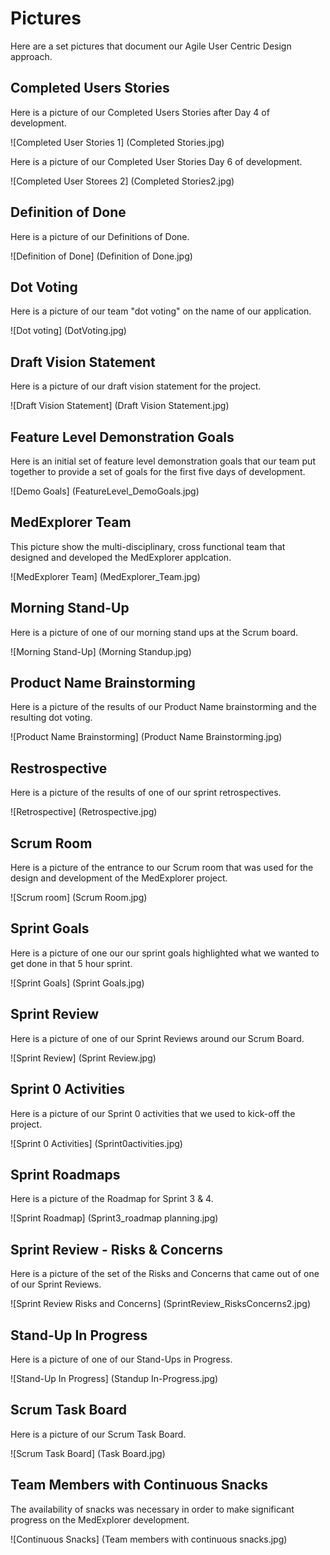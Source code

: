# Pictures
Here are a set pictures that document our Agile User Centric Design approach.

## Completed Users Stories
Here is a picture of our Completed Users Stories after Day 4 of development.

![Completed User Stories 1] (Completed Stories.jpg)

Here is a picture of our Completed User Stories Day 6 of development.

![Completed User Storees 2] (Completed Stories2.jpg)

## Definition of Done
Here is a picture of our Definitions of Done.

![Definition of Done] (Definition of Done.jpg)

## Dot Voting
Here is a picture of our team "dot voting" on the name of our application.

![Dot voting] (DotVoting.jpg)

## Draft Vision Statement
Here is a picture of our draft vision statement for the project.

![Draft Vision Statement] (Draft Vision Statement.jpg)

## Feature Level Demonstration Goals
Here is an initial set of feature level demonstration goals that our team put together to provide a set of goals for the first five days of development.

![Demo Goals] (FeatureLevel_DemoGoals.jpg)

## MedExplorer Team
This picture show the multi-disciplinary, cross functional team that designed and developed the MedExplorer applcation.

![MedExplorer Team] (MedExplorer_Team.jpg)

## Morning Stand-Up
Here is a picture of one of our morning stand ups at the Scrum board.

![Morning Stand-Up] (Morning Standup.jpg)

## Product Name Brainstorming
Here is a picture of the results of our Product Name brainstorming and the resulting dot voting.

![Product Name Brainstorming] (Product Name Brainstorming.jpg)

## Restrospective
Here is a picture of the results of one of our sprint retrospectives.

![Retrospective] (Retrospective.jpg)

## Scrum Room
Here is a picture of the entrance to our Scrum room that was used for the design and development of the MedExplorer project.

![Scrum room] (Scrum Room.jpg)

## Sprint Goals
Here is a picture of one our our sprint goals highlighted what we wanted to get done in that 5 hour sprint.

![Sprint Goals] (Sprint Goals.jpg)

## Sprint Review
Here is a picture of one of our Sprint Reviews around our Scrum Board.

![Sprint Review] (Sprint Review.jpg)

## Sprint 0 Activities
Here is a picture of our Sprint 0 activities that we used to kick-off the project.

![Sprint 0 Activities] (Sprint0activities.jpg)

## Sprint Roadmaps
Here is a picture of the Roadmap for Sprint 3 & 4.

![Sprint Roadmap] (Sprint3_roadmap planning.jpg)

## Sprint Review - Risks & Concerns
Here is a picture of the set of the Risks and Concerns that came out of one of our Sprint Reviews.

![Sprint Review Risks and Concerns] (SprintReview_RisksConcerns2.jpg)

## Stand-Up In Progress
Here is a picture of one of our Stand-Ups in Progress.

![Stand-Up In Progress] (Standup In-Progress.jpg)

## Scrum Task Board
Here is a picture of our Scrum Task Board.

![Scrum Task Board] (Task Board.jpg)

## Team Members with Continuous Snacks
The availability of snacks was necessary in order to make significant progress on the MedExplorer development.

![Continuous Snacks] (Team members with continuous snacks.jpg)
